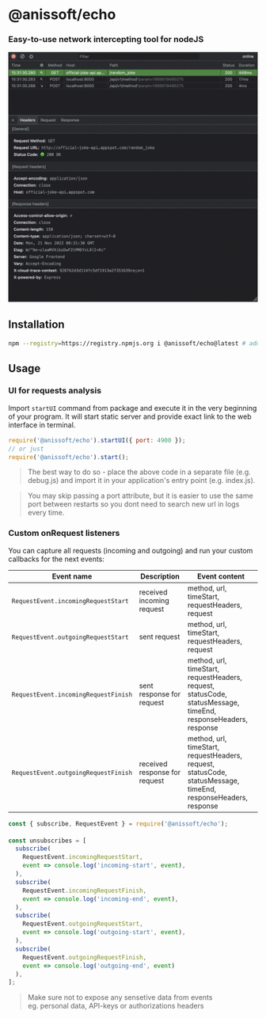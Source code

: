 # @anissoft/echo

### Easy-to-use network intercepting tool for nodeJS

![UI Example](screenshots/ui.png)

## Installation

```sh
npm --registry=https://registry.npmjs.org i @anissoft/echo@latest # add --save-dev if you have no intends to include it into production build, or --no-save if you want to use just debugging interface
```

## Usage
### UI for requests analysis
Import `startUI` command from package and execute it in the very beginning of your program. It will start static server and provide exact link to the web interface in terminal.

```js
require('@anissoft/echo').startUI({ port: 4900 });
// or just
require('@anissoft/echo').start();
```

> The best way to do so -  place the above code in a separate file (e.g. debug.js) and import it in your application's entry point (e.g. index.js).

> You may skip passing a port attribute, but it is easier to use the same port between restarts so you dont need to search new url in logs every time.

### Custom onRequest listeners

You can capture all requests (incoming and outgoing) and run your custom callbacks for the next events:

| Event name                           | Description                   | Event content                                                                                                      |
|--------------------------------------|-------------------------------|--------------------------------------------------------------------------------------------------------------------|
| `RequestEvent.incomingRequestStart`  | received incoming request     | method, url, timeStart, requestHeaders, request                                                                    |
| `RequestEvent.outgoingRequestStart`  | sent request                  | method, url, timeStart, requestHeaders, request                                                                    |
| `RequestEvent.incomingRequestFinish` | sent response for request     | method, url, timeStart, requestHeaders, request, <br>statusCode, statusMessage, timeEnd, responseHeaders, response |
| `RequestEvent.outgoingRequestFinish` | received response for request | method, url, timeStart, requestHeaders, request, <br>statusCode, statusMessage, timeEnd, responseHeaders, response |

```js
const { subscribe, RequestEvent } = require('@anissoft/echo');

const unsubscribes = [
  subscribe(
    RequestEvent.incomingRequestStart, 
    event => console.log('incoming-start', event),
  ),
  subscribe(
    RequestEvent.incomingRequestFinish, 
    event => console.log('incoming-end', event),
  ),
  subscribe(
    RequestEvent.outgoingRequestStart, 
    event => console.log('outgoing-start', event),
  ),
  subscribe(
    RequestEvent.outgoingRequestFinish, 
    event => console.log('outgoing-end', event)
  ),
];
```

> Make sure not to expose any sensetive data from events \
> eg. personal data, API-keys or authorizations headers
